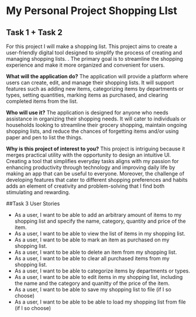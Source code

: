# My Personal Project Shopping LIst 

## Task 1 + Task 2
For this project I will make a shopping list. This project aims to create a user-friendly digital tool designed to simplify the process of creating and managing shopping lists. . The primary goal is to streamline the shopping experience and make it more organized and convenient for users.

**What will the application do?**
The application will provide a platform where users can create, edit, and manage their shopping lists. It will support features such as adding new items, categorizing items by departments or types, setting quantities, marking items as purchased, and clearing completed items from the list.

**Who will use it?**
The application is designed for anyone who needs assistance in organizing their shopping needs. It will cater to individuals or households looking to streamline their grocery shopping, maintain ongoing shopping lists, and reduce the chances of forgetting items and/or using paper and pen to list the things. 

**Why is this project of interest to you?**
This project is intriguing because it merges practical utility with the opportunity to design an intuitive UI. Creating a tool that simplifies everyday tasks aligns with my passion for enhancing productivity through technology and improving daily life by making an app that can be useful to everyone. Moreover, the challenge of developing features that cater to different shopping preferences and habits adds an element of creativity and problem-solving that I find both stimulating and rewarding.

##Task 3 User Stories

- As a user, I want to be able to add an arbitrary amount of items to my shopping list and specify the name, category, quantity and price of the item.
- As a user, I want to be able to view the list of items in my shopping list.
- As a user, I want to be able to mark an item as purchased on my shopping list.
- As a user, I want to be able to delete an item from my shopping list.
- As a user, I want to be able to clear all purchased items from my shopping list.
- As a user, I want to be able to categorize items by departments or types.
- As a user, I want to be able to edit items in my shopping list, including the name and the category and quanitty  of the price of the item. 
- As a user, I want to be able to save my shopping list to file (if I so choose)
- As a user, I want to be able to be able to load my shopping list from file (if I so choose)